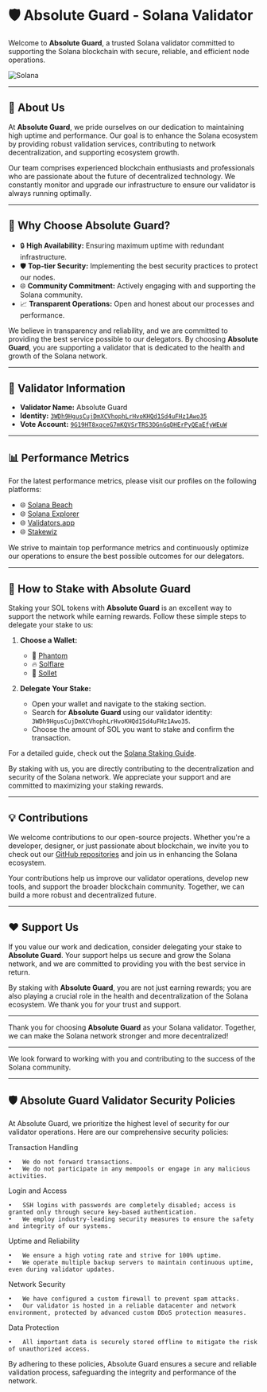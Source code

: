 # 🛡️ Absolute Guard - Solana Validator

Welcome to **Absolute Guard**, a trusted Solana validator committed to supporting the Solana blockchain with secure, reliable, and efficient node operations.

![Solana](https://img.shields.io/badge/Solana-Mainnet%20Beta-4E44CE?logo=solana&logoColor=white)

---

## 🌟 About Us

At **Absolute Guard**, we pride ourselves on our dedication to maintaining high uptime and performance. Our goal is to enhance the Solana ecosystem by providing robust validation services, contributing to network decentralization, and supporting ecosystem growth.

Our team comprises experienced blockchain enthusiasts and professionals who are passionate about the future of decentralized technology. We constantly monitor and upgrade our infrastructure to ensure our validator is always running optimally.

---

## 🚀 Why Choose Absolute Guard?

- 🔒 **High Availability:** Ensuring maximum uptime with redundant infrastructure.
- 🛡️ **Top-tier Security:** Implementing the best security practices to protect our nodes.
- 🌐 **Community Commitment:** Actively engaging with and supporting the Solana community.
- 📈 **Transparent Operations:** Open and honest about our processes and performance.

We believe in transparency and reliability, and we are committed to providing the best service possible to our delegators. By choosing **Absolute Guard**, you are supporting a validator that is dedicated to the health and growth of the Solana network.

---

## 📜 Validator Information

- **Validator Name:** Absolute Guard
- **Identity:** [`3WDh9HgusCujDmXCVhophLrHvoKHQd1Sd4uFHz1Awo35`](https://explorer.solana.com/address/3WDh9HgusCujDmXCVhophLrHvoKHQd1Sd4uFHz1Awo35)
- **Vote Account:** [`9G19HT8xqceG7mKQVSrTRS3DGnGqDHErPyQEaEfyWEuW`](https://explorer.solana.com/address/9G19HT8xqceG7mKQVSrTRS3DGnGqDHErPyQEaEfyWEuW)

---

## 📊 Performance Metrics

For the latest performance metrics, please visit our profiles on the following platforms:

- 🌐 [Solana Beach](https://solanabeach.io/validator/3WDh9HgusCujDmXCVhophLrHvoKHQd1Sd4uFHz1Awo35)
- 🌐 [Solana Explorer](https://explorer.solana.com/address/3WDh9HgusCujDmXCVhophLrHvoKHQd1Sd4uFHz1Awo35)
- 🌐 [Validators.app](https://www.validators.app/validators/3WDh9HgusCujDmXCVhophLrHvoKHQd1Sd4uFHz1Awo35)
- 🌐 [Stakewiz](https://stakewiz.com/validators/3WDh9HgusCujDmXCVhophLrHvoKHQd1Sd4uFHz1Awo35)

We strive to maintain top performance metrics and continuously optimize our operations to ensure the best possible outcomes for our delegators.

---

## 📖 How to Stake with Absolute Guard

Staking your SOL tokens with **Absolute Guard** is an excellent way to support the network while earning rewards. Follow these simple steps to delegate your stake to us:

1. **Choose a Wallet:** 
   - 💼 [Phantom](https://phantom.app/)
   - 🔥 [Solflare](https://solflare.com/)
   - 🦊 [Sollet](https://sollet.io/)

2. **Delegate Your Stake:**
   - Open your wallet and navigate to the staking section.
   - Search for **Absolute Guard** using our validator identity: `3WDh9HgusCujDmXCVhophLrHvoKHQd1Sd4uFHz1Awo35`.
   - Choose the amount of SOL you want to stake and confirm the transaction.

For a detailed guide, check out the [Solana Staking Guide](https://docs.solana.com/staking/stake-accounts).

By staking with us, you are directly contributing to the decentralization and security of the Solana network. We appreciate your support and are committed to maximizing your staking rewards.

---

## 💡 Contributions

We welcome contributions to our open-source projects. Whether you're a developer, designer, or just passionate about blockchain, we invite you to check out our [GitHub repositories](https://github.com/a-guard) and join us in enhancing the Solana ecosystem.

Your contributions help us improve our validator operations, develop new tools, and support the broader blockchain community. Together, we can build a more robust and decentralized future.

---

## ❤️ Support Us

If you value our work and dedication, consider delegating your stake to **Absolute Guard**. Your support helps us secure and grow the Solana network, and we are committed to providing you with the best service in return.

By staking with **Absolute Guard**, you are not just earning rewards; you are also playing a crucial role in the health and decentralization of the Solana ecosystem. We thank you for your trust and support.

---

Thank you for choosing **Absolute Guard** as your Solana validator. Together, we can make the Solana network stronger and more decentralized!

---

We look forward to working with you and contributing to the success of the Solana community.





---
## 🛡️ Absolute Guard Validator Security Policies

At Absolute Guard, we prioritize the highest level of security for our validator operations. Here are our comprehensive security policies:

Transaction Handling

	•	We do not forward transactions.
	•	We do not participate in any mempools or engage in any malicious activities.

Login and Access

	•	SSH logins with passwords are completely disabled; access is granted only through secure key-based authentication.
	•	We employ industry-leading security measures to ensure the safety and integrity of our systems.

Uptime and Reliability

	•	We ensure a high voting rate and strive for 100% uptime.
	•	We operate multiple backup servers to maintain continuous uptime, even during validator updates.

Network Security

	•	We have configured a custom firewall to prevent spam attacks.
	•	Our validator is hosted in a reliable datacenter and network environment, protected by advanced custom DDoS protection measures.

Data Protection

	•	All important data is securely stored offline to mitigate the risk of unauthorized access.

By adhering to these policies, Absolute Guard ensures a secure and reliable validation process, safeguarding the integrity and performance of the network.
